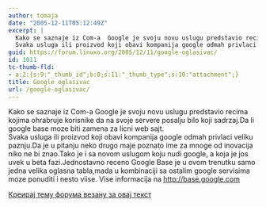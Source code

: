 ```yaml
---
author: tomaja
date: "2005-12-11T05:12:49Z"
excerpt: |
  Kako se saznaje iz Com-a  Google je svoju novu uslugu predstavio recima kojima ohrabruje korisnike da na svoje servere posalju bilo koji sadrzaj.Da li google base moze biti zamena za licni web sajt.<br />
  Svaka usluga ili proizvod koji obavi kompanija google odmah privlaci veliku paznju.Da je u pitanju neko drugo maje poznato ime za mnoge od inovacija niko ne bi znao.Tako je i sa novom uslugom koju nudi google, a koja je jos uvek u beta fazi.Jednostavno receno Google Base je u ovom trenutku samo jedna velika oglasna tabla,mada u kombinaciji sa ostalim google servisima moze ponuditi i nesto viise. Vise informacija na  <a href="http://base.google.com">http://base.google.com</a>
guid: https://forum.linuxo.org/2005/12/11/google-oglasivac/
id: 1011
tc-thumb-fld:
- a:2:{s:9:"_thumb_id";b:0;s:11:"_thumb_type";s:10:"attachment";}
title: Google oglasivac
url: /google-oglasivac/
---
```

Kako se saznaje iz Com-a Google je svoju novu uslugu predstavio recima kojima ohrabruje korisnike da na svoje servere posalju bilo koji sadrzaj.Da li google base moze biti zamena za licni web sajt.  
Svaka usluga ili proizvod koji obavi kompanija google odmah privlaci veliku paznju.Da je u pitanju neko drugo maje poznato ime za mnoge od inovacija niko ne bi znao.Tako je i sa novom uslugom koju nudi google, a koja je jos uvek u beta fazi.Jednostavno receno Google Base je u ovom trenutku samo jedna velika oglasna tabla,mada u kombinaciji sa ostalim google servisima moze ponuditi i nesto viise. Vise informacija na <http://base.google.com> <!--break-->

[Креирај тему форума везану за овај текст](https://linuxo.org/nova-tema-na-forumu/?se_pid=1011)